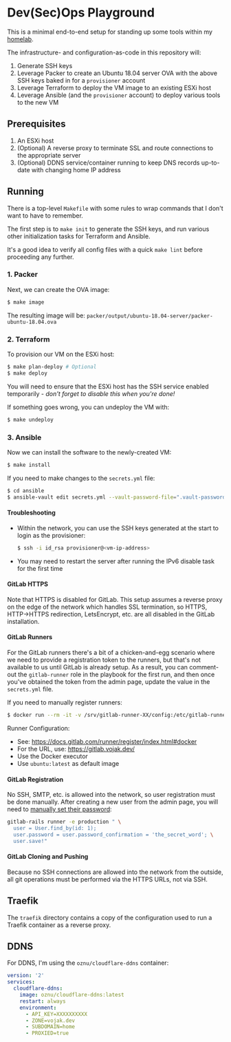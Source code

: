 # Dev(Sec)Ops Playground

This is a minimal end-to-end setup for standing up some tools within my [homelab](https://www.reddit.com/r/homelab/wiki/introduction).

The infrastructure- and configuration-as-code in this repository will:

1. Generate SSH keys
2. Leverage Packer to create an Ubuntu 18.04 server OVA with the above SSH keys baked in for a `provisioner` account
3. Leverage Terraform to deploy the VM image to an existing ESXi host
4. Leverage Ansible (and the `provisioner` account) to deploy various tools to the new VM

## Prerequisites

1. An ESXi host
2. (Optional) A reverse proxy to terminate SSL and route connections to the appropriate server
3. (Optional) DDNS service/container running to keep DNS records up-to-date with changing home IP address

## Running

There is a top-level `Makefile` with some rules to wrap commands that I don't want to have to remember.

The first step is to `make init` to generate the SSH keys, and run various other initialization tasks for Terraform and Ansible.

It's a good idea to verify all config files with a quick `make lint` before proceeding any further.

### 1. Packer

Next, we can create the OVA image:

```bash
$ make image
```

The resulting image will be: `packer/output/ubuntu-18.04-server/packer-ubuntu-18.04.ova`

### 2. Terraform

To provision our VM on the ESXi host:

```bash
$ make plan-deploy # Optional
$ make deploy
```

You will need to ensure that the ESXi host has the SSH service enabled temporarily - *don't forget to disable this when you're done!*

If something goes wrong, you can undeploy the VM with:

```bash
$ make undeploy
```

### 3. Ansible

Now we can install the software to the newly-created VM:

```bash
$ make install
```

If you need to make changes to the `secrets.yml` file:

```bash
$ cd ansible
$ ansible-vault edit secrets.yml --vault-password-file=".vault-password-file"
```

#### Troubleshooting

- Within the network, you can use the SSH keys generated at the start to login as the provisioner:

  ```bash
  $ ssh -i id_rsa provisioner@<vm-ip-address>
  ```

- You may need to restart the server after running the IPv6 disable task for the first time

#### GitLab HTTPS

Note that HTTPS is disabled for GitLab. This setup assumes a reverse proxy on the edge of the network which handles SSL termination, so
HTTPS, HTTP->HTTPS redirection, LetsEncrypt, etc. are all disabled in the GitLab installation.

#### GitLab Runners

For the GitLab runners there's a bit of a chicken-and-egg scenario where we need to provide a registration token to the runners, but that's not
available to us until GitLab is already setup. As a result, you can comment-out the `gitlab-runner` role in the playbook for the first run, and then
once you've obtained the token from the admin page, update the value in the `secrets.yml` file.

If you need to manually register runners:

```bash
$ docker run --rm -it -v /srv/gitlab-runner-XX/config:/etc/gitlab-runner gitlab/gitlab-runner register
```

Runner Configuration:
- See: https://docs.gitlab.com/runner/register/index.html#docker
- For the URL, use: https://gitlab.vojak.dev/
- Use the Docker executor
- Use `ubuntu:latest` as default image

#### GitLab Registration

No SSH, SMTP, etc. is allowed into the network, so user registration must be done manually. After creating a new user from the admin page, you
will need to [manually set their password](https://forum.gitlab.com/t/reset-user-password-as-admin-no-mail-reset/13027):

```bash
gitlab-rails runner -e production " \
  user = User.find_by(id: 1);
  user.password = user.password_confirmation = 'the_secret_word'; \
  user.save!"
```

#### GitLab Cloning and Pushing

Because no SSH connections are allowed into the network from the outside, all git operations must be performed via the HTTPS URLs, not via SSH.

## Traefik

The `traefik` directory contains a copy of the configuration used to run a Traefik container as a reverse proxy.

## DDNS

For DDNS, I'm using the `oznu/cloudflare-ddns` container:

```yaml
version: '2'
services:
  cloudflare-ddns:
    image: oznu/cloudflare-ddns:latest
    restart: always
    environment:
      - API_KEY=XXXXXXXXXX
      - ZONE=vojak.dev
      - SUBDOMAIN=home
      - PROXIED=true
```